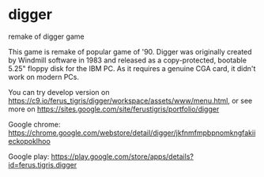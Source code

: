 digger
======

remake of digger game

This game is remake of popular game of '90.
Digger was originally created by Windmill software in 1983 and released as a copy-protected, bootable 5.25" floppy disk for the IBM PC. As it requires a genuine CGA card, it didn't work on modern PCs.

You can try develop version on https://c9.io/ferus_tigris/digger/workspace/assets/www/menu.html,
or see more on https://sites.google.com/site/ferustigris/portfolio/digger

Google chrome: https://chrome.google.com/webstore/detail/digger/jkfnmfmpbpnomkngfakiieckopoklhoo

Google play: https://play.google.com/store/apps/details?id=ferus.tigris.digger
